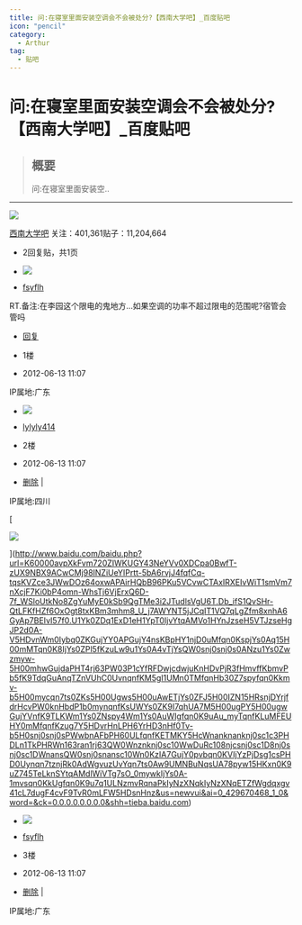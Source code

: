```yaml
---
title: 问:在寝室里面安装空调会不会被处分?【西南大学吧】_百度贴吧
icon: "pencil"
category:
  - Arthur
tag:
  - 贴吧
---
```

# 问:在寝室里面安装空调会不会被处分?【西南大学吧】_百度贴吧

> ## 概要
> 问:在寝室里面安装空..

---
[![](https://tiebapic.baidu.com/forum/w%3D150%3Bh%3D150%3Bq%3D80%3B/sign=8b626e2327d9f2d3201120ea99d7e22e/3b292df5e0fe99254ca7389271a85edf8cb1714d.jpg?tbpicau=2023-09-06-05_971ba5976fa938a01730cbe3d809c9d0)](https://tieba.baidu.com/f?kw=%E8%A5%BF%E5%8D%97%E5%A4%A7%E5%AD%A6&ie=utf-8)

[西南大学吧](https://tieba.baidu.com/f?kw=%E8%A5%BF%E5%8D%97%E5%A4%A7%E5%AD%A6&ie=utf-8) [](https://tieba.baidu.com/p/1657965299?pid=20775244157&cid=0#)关注：401,361贴子：11,204,664

-   2回复贴，共1页

-   [![](https://himg.bdimg.com/sys/portrait/item/tb.1.b9fc0bd1.TJykhab2yC352vX_pOgzGQ)](https://tieba.baidu.com/home/main?id=tb.1.b9fc0bd1.TJykhab2yC352vX_pOgzGQ&fr=pb&ie=utf-8)
    

-   [fsyflh](https://tieba.baidu.com/home/main?id=tb.1.b9fc0bd1.TJykhab2yC352vX_pOgzGQ&fr=pb&ie=utf-8 "该用户已经连续签到217天了，连续30天一举“橙”名")

RT.备注:在李园这个限电的鬼地方...如果空调的功率不超过限电的范围呢?宿管会管吗

  
  

-   [回复](https://tieba.baidu.com/p/1657965299?pid=20775244157&cid=0#)

-   1楼
-   2012-06-13 11:07

IP属地:广东

-   [![](https://himg.bdimg.com/sys/portrait/item/tb.1.7b44155d.5pwj78lQ7NnuR8-5QoIPww)](https://tieba.baidu.com/home/main?id=tb.1.7b44155d.5pwj78lQ7NnuR8-5QoIPww&fr=pb&ie=utf-8)
    

-   [lylyly414](https://tieba.baidu.com/home/main?id=tb.1.7b44155d.5pwj78lQ7NnuR8-5QoIPww&fr=pb&ie=utf-8)

-   2楼
-   2012-06-13 11:07

-   [删除](https://tieba.baidu.com/p/1657965299?pid=20775244157&cid=0#) |

IP属地:四川

[

![](https://ns-strategy.cdn.bcebos.com/ns-strategy/upload/fc_big_pic/part-00635-131.jpg)



](http://www.baidu.com/baidu.php?url=K60000avpXkFvm720ZIWKUGY43NeYVv0XDCpa0BwfT-zUX9NBX9ACwCMj98INZiUeYIPrtt-5bA6rvjJ4fqfCq-tqsKVZce3JWwDOz64oxwAPAirHQbB96PKu5VCvwCTAxIRXEIvWiT1smVm7nXcjF7Ki0bP4omn-WhsTj6VjErxQ6D-7f_WSloUtkNo8ZgYuMyE0kSb9QgTMe3i2JTudlsVgU6T.Db_ifS1QvSHr-QtLFKfHZf6OxOgt8txKBm3mhm8_U_j7AWYNT5jJCqIT1VQ7qLgZfm8xnhA6GyAp7BEIvI57f0.U1Yk0ZDq1ExD1eH1YpT0IjvYtqAMVo1HYnJzseH5VTJzseHgJP2d0A-V5HDvnWm0Iybq0ZKGujYY0APGujY4nsKBpHY1njD0uMfqn0KspjYs0Aq15H00mMTqn0K8IjYs0ZPl5fKzuLw9u1Ys0A4vTjYsQW0snj0snj0s0ANzu1Ys0Zwzmyw-5H00mhwGujdaPHT4rj63PW03P1cYfRFDwjcdwjuKnHDvPjR3fHmvffKbmvPb5fK9TdqGuAnqTZnVUhC0UvnqnfKM5gI1UMn0TMfqnHb30Z7spyfqn0Kkmv-b5H00mycqn7ts0ZKs5H00Ugws5H00uAwETjYs0ZFJ5H00IZN15HRsnjDYrjfdrHcvPW0knHbdP1b0mynqnfKsUWYs0ZK9I7qhUA7M5H00ugPY5H00ugwGujYVnfK9TLKWm1Ys0ZNspy4Wm1Ys0AuWIgfqn0K9uAu_myTqnfKLuMFEUHY0mMfqnfKzug7Y5HDvrHnLPH6YrHD3nHf0Tv-b5H0snj0snj0sPWwbnAFbPH60ULfqnfKETMKY5HcWnanknanknj0sc1c3PHDLn1TkPHRWn163ran1rj63QW0Wnznknj0sc10WwDuRc108njcsnj0sc1D8nj0snj0sc1DWnansQW0snj0snansc10Wn0KzIA7GujY0pvbqn0KVIjYzPjDsg1csPHD0Uynqn7tznjRk0AdWgvuzUvYqn7ts0Aw9UMNBuNqsUA78pyw15HKxn0K9uZ745TeLknSYtqAMdlWiVTg7sO_0mywkIjYs0A-1mvsqn0KkUgfqn0K9u7q1ULNzmvRqnaPkIyNzXNqkIyNzXNqETZfWgdqxgv41cL7dugF4cvF9TvR0mLFW5HDsnHnz&us=newvui&ai=0_429670468_1_0&word=&ck=0.0.0.0.0.0.0.0&shh=tieba.baidu.com)

-   [![](https://himg.bdimg.com/sys/portrait/item/tb.1.b9fc0bd1.TJykhab2yC352vX_pOgzGQ)](https://tieba.baidu.com/home/main?id=tb.1.b9fc0bd1.TJykhab2yC352vX_pOgzGQ&fr=pb&ie=utf-8)
    

-   [fsyflh](https://tieba.baidu.com/home/main?id=tb.1.b9fc0bd1.TJykhab2yC352vX_pOgzGQ&fr=pb&ie=utf-8 "该用户已经连续签到217天了，连续30天一举“橙”名")

-   3楼
-   2012-06-13 11:07

-   [删除](https://tieba.baidu.com/p/1657965299?pid=20775244157&cid=0#) |

IP属地:广东
